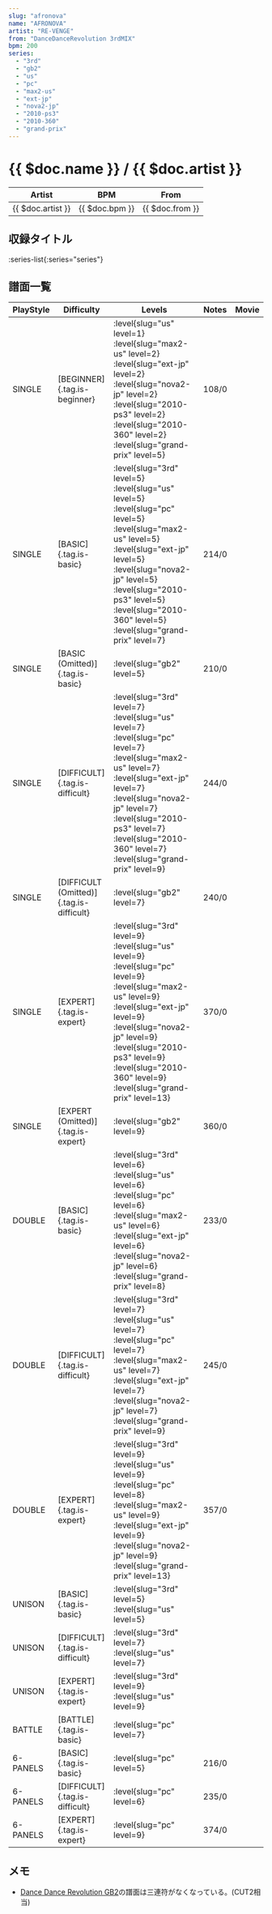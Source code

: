 ```yaml
---
slug: "afronova"
name: "AFRONOVA"
artist: "RE-VENGE"
from: "DanceDanceRevolution 3rdMIX"
bpm: 200
series:
  - "3rd"
  - "gb2"
  - "us"
  - "pc"
  - "max2-us"
  - "ext-jp"
  - "nova2-jp"
  - "2010-ps3"
  - "2010-360"
  - "grand-prix"
---
```


# {{ $doc.name }} / {{ $doc.artist }}

|Artist|BPM|From|
|------|---|----|
|{{ $doc.artist }}|{{ $doc.bpm }}|{{ $doc.from }}|

## 収録タイトル

:series-list{:series="series"}

## 譜面一覧

|PlayStyle|Difficulty|Levels|Notes|Movie|
|---------|----------|------|-----|-----|
|SINGLE|[BEGINNER]{.tag.is-beginner}|<div class="field is-grouped is-grouped-multiline"> :level{slug="us" level=1} :level{slug="max2-us" level=2} :level{slug="ext-jp" level=2} :level{slug="nova2-jp" level=2} :level{slug="2010-ps3" level=2} :level{slug="2010-360" level=2} :level{slug="grand-prix" level=5}</div>|108/0||
|SINGLE|[BASIC]{.tag.is-basic}|<div class="field is-grouped is-grouped-multiline"> :level{slug="3rd" level=5} :level{slug="us" level=5} :level{slug="pc" level=5} :level{slug="max2-us" level=5} :level{slug="ext-jp" level=5} :level{slug="nova2-jp" level=5} :level{slug="2010-ps3" level=5} :level{slug="2010-360" level=5} :level{slug="grand-prix" level=7}</div>|214/0||
|SINGLE|[BASIC (Omitted)]{.tag.is-basic}|<div class="field is-grouped is-grouped-multiline"> :level{slug="gb2" level=5}</div>|210/0||
|SINGLE|[DIFFICULT]{.tag.is-difficult}|<div class="field is-grouped is-grouped-multiline"> :level{slug="3rd" level=7} :level{slug="us" level=7} :level{slug="pc" level=7} :level{slug="max2-us" level=7} :level{slug="ext-jp" level=7} :level{slug="nova2-jp" level=7} :level{slug="2010-ps3" level=7} :level{slug="2010-360" level=7} :level{slug="grand-prix" level=9}</div>|244/0||
|SINGLE|[DIFFICULT (Omitted)]{.tag.is-difficult}|<div class="field is-grouped is-grouped-multiline"> :level{slug="gb2" level=7}</div>|240/0||
|SINGLE|[EXPERT]{.tag.is-expert}|<div class="field is-grouped is-grouped-multiline"> :level{slug="3rd" level=9} :level{slug="us" level=9} :level{slug="pc" level=9} :level{slug="max2-us" level=9} :level{slug="ext-jp" level=9} :level{slug="nova2-jp" level=9} :level{slug="2010-ps3" level=9} :level{slug="2010-360" level=9} :level{slug="grand-prix" level=13}</div>|370/0||
|SINGLE|[EXPERT (Omitted)]{.tag.is-expert}|<div class="field is-grouped is-grouped-multiline"> :level{slug="gb2" level=9}</div>|360/0||
|DOUBLE|[BASIC]{.tag.is-basic}|<div class="field is-grouped is-grouped-multiline"> :level{slug="3rd" level=6} :level{slug="us" level=6} :level{slug="pc" level=6} :level{slug="max2-us" level=6} :level{slug="ext-jp" level=6} :level{slug="nova2-jp" level=6} :level{slug="grand-prix" level=8}</div>|233/0||
|DOUBLE|[DIFFICULT]{.tag.is-difficult}|<div class="field is-grouped is-grouped-multiline"> :level{slug="3rd" level=7} :level{slug="us" level=7} :level{slug="pc" level=7} :level{slug="max2-us" level=7} :level{slug="ext-jp" level=7} :level{slug="nova2-jp" level=7} :level{slug="grand-prix" level=9}</div>|245/0||
|DOUBLE|[EXPERT]{.tag.is-expert}|<div class="field is-grouped is-grouped-multiline"> :level{slug="3rd" level=9} :level{slug="us" level=9} :level{slug="pc" level=8} :level{slug="max2-us" level=9} :level{slug="ext-jp" level=9} :level{slug="nova2-jp" level=9} :level{slug="grand-prix" level=13}</div>|357/0||
|UNISON|[BASIC]{.tag.is-basic}|<div class="field is-grouped is-grouped-multiline"> :level{slug="3rd" level=5} :level{slug="us" level=5}</div>|||
|UNISON|[DIFFICULT]{.tag.is-difficult}|<div class="field is-grouped is-grouped-multiline"> :level{slug="3rd" level=7} :level{slug="us" level=7}</div>|||
|UNISON|[EXPERT]{.tag.is-expert}|<div class="field is-grouped is-grouped-multiline"> :level{slug="3rd" level=9} :level{slug="us" level=9}</div>|||
|BATTLE|[BATTLE]{.tag.is-basic}|<div class="field is-grouped is-grouped-multiline"> :level{slug="pc" level=7}</div>|||
|6-PANELS|[BASIC]{.tag.is-basic}|<div class="field is-grouped is-grouped-multiline"> :level{slug="pc" level=5}</div>|216/0||
|6-PANELS|[DIFFICULT]{.tag.is-difficult}|<div class="field is-grouped is-grouped-multiline"> :level{slug="pc" level=6}</div>|235/0||
|6-PANELS|[EXPERT]{.tag.is-expert}|<div class="field is-grouped is-grouped-multiline"> :level{slug="pc" level=9}</div>|374/0||

## メモ

- [Dance Dance Revolution GB2](/series/gb2)の譜面は三連符がなくなっている。(CUT2相当)
